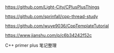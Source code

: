 https://github.com/Light-City/CPlusPlusThings

https://github.com/sprinfall/cpp-thread-study

https://github.com/wuye9036/CppTemplateTutorial

https://www.jianshu.com/p/c6b34242f52c

C++ primer plus 笔记整理


